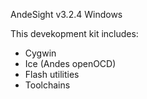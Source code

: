 AndeSight v3.2.4 Windows

This devekopment kit includes:

* Cygwin
* Ice (Andes openOCD)
* Flash utilities
* Toolchains
